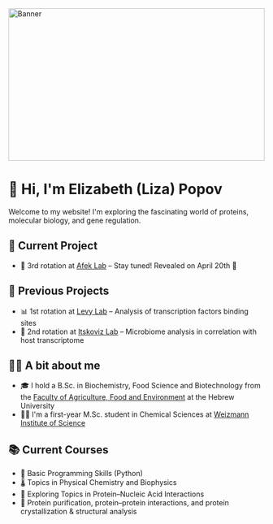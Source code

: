 <link rel="stylesheet" href="/elizabethp.github.io/assets/style.css">
<link href="https://fonts.googleapis.com/css2?family=National+Park:wght@200..800&display=swap" rel="stylesheet">

<img src="/elizabethp.github.io/assets/site-banner.svg" alt="Banner" style="width:100%; max-height:300px;" />

# 👋 Hi, I'm Elizabeth (Liza) Popov

Welcome to my website! I'm exploring the fascinating world of proteins, molecular biology, and gene regulation.

## 🔬 Current Project
- 🧪 3rd rotation at [Afek Lab](https://www.weizmann.ac.il/CSB/Afek/home) – Stay tuned! Revealed on April 20th 👀

## 🧠 Previous Projects
- 📊 1st rotation at [Levy Lab](https://www.weizmann.ac.il/CSB/levy/) – Analysis of transcription factors binding sites
- 🧻 2nd rotation at [Itskoviz Lab](https://shalevlab.weizmann.ac.il/) – Microbiome analysis in correlation with host transcriptome

## 🙋‍♀️ A bit about me
- 🎓 I hold a B.Sc. in Biochemistry, Food Science and Biotechnology from the [Faculty of Agriculture, Food and Environment](https://en.hafakulta.agri.huji.ac.il/) at the Hebrew University
- 🧑‍🔬 I'm a first-year M.Sc. student in Chemical Sciences at [Weizmann Institute of Science](https://www.weizmann.ac.il/pages/)

## 📚 Current Courses
- 🐍 Basic Programming Skills (Python)
- 🌡️ Topics in Physical Chemistry and Biophysics
- 🧬 Exploring Topics in Protein–Nucleic Acid Interactions
- 🔬 Protein purification, protein–protein interactions, and protein crystallization & structural analysis

